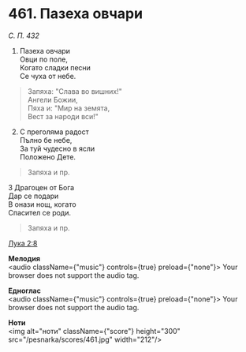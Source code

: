 # 461. Пазеха овчари

_С. П. 432_

1. Пазеха овчари  
Овци по поле,  
Когато сладки песни  
Се чуха от небе.  

> Запяха: "Слава во вишних!"  
> Ангели Божии,  
> Пяха и: "Мир на земята,  
> Вест за народи вси!"

2. С преголяма радост  
Пълно бе небе,  
За туй чудесно в ясли  
Положено Дете.  

> Запяха и пр.  

3 Драгоцен от Бога  
Дар се подари  
В онази нощ, когато  
Спасител се роди.  

> Запяха и пр.

[Лука 2:8](http://biblia.bg/index.php?k=42&g=2&s=8)

**Мелодия**  
<audio className={"music"} controls={true} preload={"none"}>
    <source src="/pesnarka/mp3/461.mp3" type="audio/mpeg"/>
    Your browser does not support the audio tag.
</audio>

**Едноглас**  
<audio className={"music"} controls={true} preload={"none"}>
    <source src="/pesnarka/transp/461.mp3" type="audio/mpeg"/>
    Your browser does not support the audio tag.
</audio>

**Ноти**  
<img alt="ноти" className={"score"} height="300" src="/pesnarka/scores/461.jpg" width="212"/>
